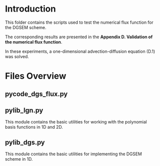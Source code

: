 # Introduction
This folder contains the scripts used to test the numerical flux function for the DGSEM scheme.

The corresponding results are presented in the **Appendix D. Validation of the numerical flux function**. 

In these experiments, a one-dimensional advection-diffusion equation (D.1) was solved.

# Files Overview
## pycode_dgs_flux.py

## pylib_lgn.py
This module contains the basic utilities for working with the polynomial basis functions in 1D and 2D.
## pylib_dgs.py
This module contains the basic utilities for implementing the DGSEM scheme in 1D.
